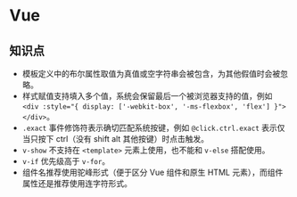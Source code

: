 # Vue

## 知识点

- 模板定义中的布尔属性取值为真值或空字符串会被包含，为其他假值时会被忽略。
- 样式赋值支持填入多个值，系统会保留最后一个被浏览器支持的值，例如 `<div :style="{ display: ['-webkit-box', '-ms-flexbox', 'flex'] }"></div>`。
- `.exact` 事件修饰符表示确切匹配系统按键，例如 `@click.ctrl.exact` 表示仅当只按下 ctrl（没有 shift alt 其他按键）时点击触发。
- `v-show` 不支持在 `<template>` 元素上使用，也不能和 `v-else` 搭配使用。
- `v-if` 优先级高于 `v-for`。
- 组件名推荐使用驼峰形式（便于区分 Vue 组件和原生 HTML 元素），而组件属性还是推荐使用连字符形式。
